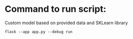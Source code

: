 # Command to run script:

Custom model based on provided data and SKLearn library

```
flask --app app.py --debug run  
 ```
